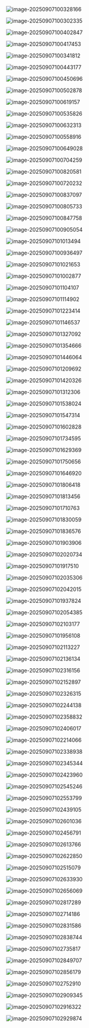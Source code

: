 



![image-20250907100328166](reademe%20(2).assets/image-20250907100328166.png)



![image-20250907100302335](reademe%20(2).assets/image-20250907100302335.png)

![image-20250907100402847](reademe%20(2).assets/image-20250907100402847.png)



![image-20250907100417453](reademe%20(2).assets/image-20250907100417453.png)

![image-20250907100341812](reademe%20(2).assets/image-20250907100341812.png)

![image-20250907100443177](reademe%20(2).assets/image-20250907100443177.png)

![image-20250907100450696](reademe%20(2).assets/image-20250907100450696.png)





![image-20250907100502878](reademe%20(2).assets/image-20250907100502878.png)

![image-20250907100619157](reademe%20(2).assets/image-20250907100619157.png)





![image-20250907100535826](reademe%20(2).assets/image-20250907100535826.png)



![image-20250907100632313](reademe%20(2).assets/image-20250907100632313.png)





![image-20250907100558916](reademe%20(2).assets/image-20250907100558916.png)

![image-20250907100649028](reademe%20(2).assets/image-20250907100649028.png)





![image-20250907100704259](reademe%20(2).assets/image-20250907100704259.png)

![image-20250907100820581](reademe%20(2).assets/image-20250907100820581.png)





![image-20250907100720232](reademe%20(2).assets/image-20250907100720232.png)



![image-20250907100837097](reademe%20(2).assets/image-20250907100837097.png)



![image-20250907100805733](reademe%20(2).assets/image-20250907100805733.png)

![image-20250907100847758](reademe%20(2).assets/image-20250907100847758.png)





![image-20250907100905054](reademe%20(2).assets/image-20250907100905054.png)

![image-20250907101013494](reademe%20(2).assets/image-20250907101013494.png)





![image-20250907100936497](reademe%20(2).assets/image-20250907100936497.png)

![image-20250907101021653](reademe%20(2).assets/image-20250907101021653.png)







![image-20250907101002877](reademe%20(2).assets/image-20250907101002877.png)

![image-20250907101104107](reademe%20(2).assets/image-20250907101104107.png)

![image-20250907101114902](reademe%20(2).assets/image-20250907101114902.png)



![image-20250907101223414](reademe%20(2).assets/image-20250907101223414.png)





![image-20250907101146537](reademe%20(2).assets/image-20250907101146537.png)

![image-20250907101327092](reademe%20(2).assets/image-20250907101327092.png)







![image-20250907101354666](reademe%20(2).assets/image-20250907101354666.png)

![image-20250907101446064](reademe%20(2).assets/image-20250907101446064.png)







![image-20250907101209692](reademe%20(2).assets/image-20250907101209692.png)

![image-20250907101420326](reademe%20(2).assets/image-20250907101420326.png)





![image-20250907101312306](reademe%20(2).assets/image-20250907101312306.png)

![image-20250907101538024](reademe%20(2).assets/image-20250907101538024.png)

![image-20250907101547314](reademe%20(2).assets/image-20250907101547314.png)

![image-20250907101602828](reademe%20(2).assets/image-20250907101602828.png)

![image-20250907101734595](reademe%20(2).assets/image-20250907101734595.png)





![image-20250907101629369](reademe%20(2).assets/image-20250907101629369.png)



![image-20250907101750656](reademe%20(2).assets/image-20250907101750656.png)

![image-20250907101646920](reademe%20(2).assets/image-20250907101646920.png)

![image-20250907101806418](reademe%20(2).assets/image-20250907101806418.png)

![image-20250907101813456](reademe%20(2).assets/image-20250907101813456.png)



![image-20250907101710763](reademe%20(2).assets/image-20250907101710763.png)

![image-20250907101830059](reademe%20(2).assets/image-20250907101830059.png)

![image-20250907101836576](reademe%20(2).assets/image-20250907101836576.png)





![image-20250907101903906](reademe%20(2).assets/image-20250907101903906.png)





![image-20250907102020734](reademe%20(2).assets/image-20250907102020734.png)



![image-20250907101917510](reademe%20(2).assets/image-20250907101917510.png)



![image-20250907102035306](reademe%20(2).assets/image-20250907102035306.png)

![image-20250907102042015](reademe%20(2).assets/image-20250907102042015.png)



![image-20250907101937824](reademe%20(2).assets/image-20250907101937824.png)

![image-20250907102054385](reademe%20(2).assets/image-20250907102054385.png)

![image-20250907102103177](reademe%20(2).assets/image-20250907102103177.png)





![image-20250907101956108](reademe%20(2).assets/image-20250907101956108.png)

![image-20250907102113227](reademe%20(2).assets/image-20250907102113227.png)





![image-20250907102136134](reademe%20(2).assets/image-20250907102136134.png)

![image-20250907102316156](reademe%20(2).assets/image-20250907102316156.png)





![image-20250907102152897](reademe%20(2).assets/image-20250907102152897.png)

![image-20250907102326315](reademe%20(2).assets/image-20250907102326315.png)



![image-20250907102244138](reademe%20(2).assets/image-20250907102244138.png)

![image-20250907102358832](reademe%20(2).assets/image-20250907102358832.png)

![image-20250907102406017](reademe%20(2).assets/image-20250907102406017.png)





![image-20250907102214066](reademe%20(2).assets/image-20250907102214066.png)



![image-20250907102338938](reademe%20(2).assets/image-20250907102338938.png)

![image-20250907102345344](reademe%20(2).assets/image-20250907102345344.png)







![image-20250907102423960](reademe%20(2).assets/image-20250907102423960.png)

![image-20250907102545246](reademe%20(2).assets/image-20250907102545246.png)

![image-20250907102553799](reademe%20(2).assets/image-20250907102553799.png)





![image-20250907102439105](reademe%20(2).assets/image-20250907102439105.png)

![image-20250907102601036](reademe%20(2).assets/image-20250907102601036.png)





![image-20250907102456791](reademe%20(2).assets/image-20250907102456791.png)



![image-20250907102613766](reademe%20(2).assets/image-20250907102613766.png)



![image-20250907102622850](reademe%20(2).assets/image-20250907102622850.png)





![image-20250907102515079](reademe%20(2).assets/image-20250907102515079.png)

![image-20250907102633930](reademe%20(2).assets/image-20250907102633930.png)







![image-20250907102656069](reademe%20(2).assets/image-20250907102656069.png)



![image-20250907102817289](reademe%20(2).assets/image-20250907102817289.png)







![image-20250907102714186](reademe%20(2).assets/image-20250907102714186.png)

![image-20250907102831586](reademe%20(2).assets/image-20250907102831586.png)

![image-20250907102838744](reademe%20(2).assets/image-20250907102838744.png)



![image-20250907102735817](reademe%20(2).assets/image-20250907102735817.png)



![image-20250907102849707](reademe%20(2).assets/image-20250907102849707.png)

![image-20250907102856179](reademe%20(2).assets/image-20250907102856179.png)



![image-20250907102752910](reademe%20(2).assets/image-20250907102752910.png)

![image-20250907102909345](reademe%20(2).assets/image-20250907102909345.png)



![image-20250907102916322](reademe%20(2).assets/image-20250907102916322.png)







![image-20250907102929874](reademe%20(2).assets/image-20250907102929874.png)